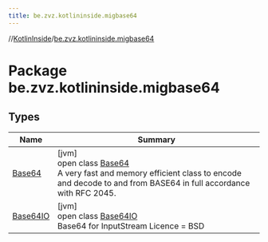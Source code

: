 ```yaml
---
title: be.zvz.kotlininside.migbase64
---
```

//[KotlinInside](../../index.html)/[be.zvz.kotlininside.migbase64](index.html)



# Package be.zvz.kotlininside.migbase64



## Types


| Name | Summary |
|---|---|
| [Base64](-base64/index.html) | [jvm]<br>open class [Base64](-base64/index.html)<br>A very fast and memory efficient class to encode and decode to and from BASE64 in full accordance with RFC 2045. |
| [Base64IO](-base64-i-o/index.html) | [jvm]<br>open class [Base64IO](-base64-i-o/index.html)<br>Base64 for InputStream Licence = BSD |

